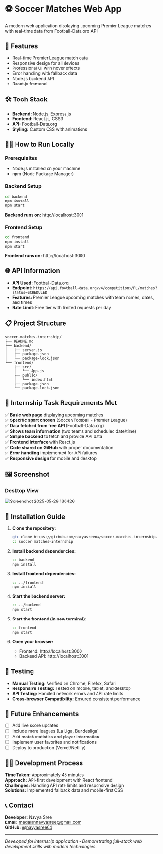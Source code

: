 # ⚽ Soccer Matches Web App

A modern web application displaying upcoming Premier League matches with real-time data from Football-Data.org API.

## 🚀 Features
- Real-time Premier League match data
- Responsive design for all devices
- Professional UI with hover effects
- Error handling with fallback data
- Node.js backend API
- React.js frontend

## 🛠️ Tech Stack
- **Backend:** Node.js, Express.js
- **Frontend:** React.js, CSS3
- **API:** Football-Data.org
- **Styling:** Custom CSS with animations

## 🏃‍♂️ How to Run Locally

### Prerequisites
- Node.js installed on your machine
- npm (Node Package Manager)

### Backend Setup
```bash
cd backend
npm install
npm start
```
**Backend runs on:** http://localhost:3001

### Frontend Setup
```bash
cd frontend
npm install
npm start
```
**Frontend runs on:** http://localhost:3000

## 🌐 API Information

- **API Used:** Football-Data.org
- **Endpoint:** `https://api.football-data.org/v4/competitions/PL/matches?status=SCHEDULED`
- **Features:** Premier League upcoming matches with team names, dates, and times
- **Rate Limit:** Free tier with limited requests per day

## 📋 Project Structure
```
soccer-matches-internship/
├── README.md
├── backend/
│   ├── server.js
│   ├── package.json
│   └── package-lock.json
└── frontend/
    ├── src/
    │   └── App.js
    ├── public/
    │   └── index.html
    ├── package.json
    └── package-lock.json
```

## 🎯 Internship Task Requirements Met

✅ **Basic web page** displaying upcoming matches  
✅ **Specific sport chosen** (Soccer/Football - Premier League)  
✅ **Data fetched from free API** (Football-Data.org)  
✅ **Shows team information** (two teams and scheduled date/time)  
✅ **Simple backend** to fetch and provide API data  
✅ **Frontend interface** with React.js  
✅ **Code shared on GitHub** with proper documentation  
✅ **Error handling** implemented for API failures  
✅ **Responsive design** for mobile and desktop  

## 🖼️ Screenshot

### Desktop View
![Screenshot 2025-05-29 130426](https://github.com/user-attachments/assets/c8a788f8-d4ad-4e4e-a9bc-5aa621485ea9)

## 🔧 Installation Guide

1. **Clone the repository:**
   ```bash
   git clone https://github.com/navyasree64/soccer-matches-internship.git
   cd soccer-matches-internship
   ```

2. **Install backend dependencies:**
   ```bash
   cd backend
   npm install
   ```

3. **Install frontend dependencies:**
   ```bash
   cd ../frontend
   npm install
   ```

4. **Start the backend server:**
   ```bash
   cd ../backend
   npm start
   ```

5. **Start the frontend (in new terminal):**
   ```bash
   cd frontend
   npm start
   ```

6. **Open your browser:**
   - Frontend: http://localhost:3000
   - Backend API: http://localhost:3001

## 🧪 Testing

- **Manual Testing:** Verified on Chrome, Firefox, Safari
- **Responsive Testing:** Tested on mobile, tablet, and desktop
- **API Testing:** Handled network errors and API rate limits
- **Cross-browser Compatibility:** Ensured consistent performance

## 🚀 Future Enhancements

- [ ] Add live score updates
- [ ] Include more leagues (La Liga, Bundesliga)
- [ ] Add match statistics and player information
- [ ] Implement user favorites and notifications
- [ ] Deploy to production (Vercel/Netlify)

## 👨‍💻 Development Process

**Time Taken:** Approximately 45 minutes  
**Approach:** API-first development with React frontend  
**Challenges:** Handling API rate limits and responsive design  
**Solutions:** Implemented fallback data and mobile-first CSS  

## 📞 Contact

**Developer:** Navya Sree  
**Email:** madalannavyasree@gmail.com  
**GitHub:** [@navyasree64](https://github.com/navyasree64)  

---

*Developed for internship application - Demonstrating full-stack web development skills with modern technologies.*

